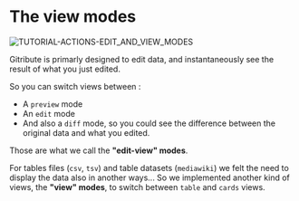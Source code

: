 # The view modes

<div>
  <img
    alt="TUTORIAL-ACTIONS-EDIT_AND_VIEW_MODES"
    src="https://raw.githubusercontent.com/multi-coop/gitribute-documentation-content/main/images/tutorial/commented/tutorial-edit_and_view_modes.png"
    />
</div>

Gitribute is primarly designed to edit data, and instantaneously see the result of what you just edited.

So you can switch views between :

- A `preview` mode
- An `edit` mode
- And also a `diff` mode, so you could see the difference between the original data and what you edited.

Those are what we call the **"edit-view" modes**.

For tables files (`csv`, `tsv`) and table datasets (`mediawiki`) we felt the need to display the data also in another ways... So we implemented another kind of views, the **"view" modes**, to switch between `table` and `cards` views.
